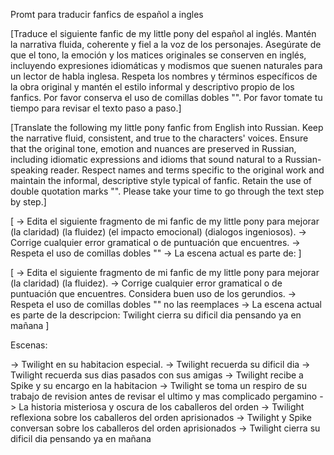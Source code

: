 Promt para traducir fanfics de español a ingles

[Traduce el siguiente fanfic de my little pony del español al inglés. Mantén la narrativa fluida, coherente y fiel a la voz de los personajes. Asegúrate de que el tono, la emoción y los matices originales se conserven en inglés, incluyendo expresiones idiomáticas y modismos que suenen naturales para un lector de habla inglesa. Respeta los nombres y términos específicos de la obra original y mantén el estilo informal y descriptivo propio de los fanfics. Por favor conserva el uso de comillas dobles "". Por favor tomate tu tiempo para revisar el texto paso a paso.]

[Translate the following my little pony fanfic from English into Russian. Keep the narrative fluid, consistent, and true to the characters' voices. Ensure that the original tone, emotion and nuances are preserved in Russian, including idiomatic expressions and idioms that sound natural to a Russian-speaking reader. Respect names and terms specific to the original work and maintain the informal, descriptive style typical of fanfic. Retain the use of double quotation marks "". Please take your time to go through the text step by step.]

[
    -> Edita el siguiente fragmento de mi fanfic de my little pony para mejorar (la claridad) (la fluidez) (el impacto emocional) (dialogos ingeniosos). 
    -> Corrige cualquier error gramatical o de puntuación que encuentres.
    -> Respeta el uso de comillas dobles ""
    -> La escena actual es parte de: 
]

[
    -> Edita el siguiente fragmento de mi fanfic de my little pony para mejorar (la claridad) (la fluidez). 
    -> Corrige cualquier error gramatical o de puntuación que encuentres. Considera buen uso de los gerundios.
    -> Respeta el uso de comillas dobles "" no las reemplaces
    -> La escena actual es parte de la descripcion: Twilight cierra su dificil dia pensando ya en mañana
]

Escenas:

-> Twilight en su habitacion especial.
-> Twilight recuerda su dificil dia 
-> Twilight recuerda sus dias pasados con sus amigas
-> Twilight recibe a Spike y su encargo en la habitacion
-> Twilight se toma un respiro de su trabajo de revision antes de revisar el ultimo y mas complicado pergamino
-> La historia misteriosa y oscura de los caballeros del orden
-> Twilight reflexiona sobre los caballeros del orden aprisionados
-> Twilight y Spike conversan sobre los caballeros del orden aprisionados
-> Twilight cierra su dificil dia pensando ya en mañana